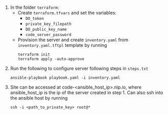 1. In the folder `terraform`:
    - Create `terraform.tfvars` and set the variables:
        - `DO_token`
        - `private_key_filepath`
        - `DO_public_key_name`
        - `code_server_password`
    - Provision the server and create `inventory.yaml` from `inventory.yaml.tftpl` template by running
        ```
        terraform init
        terraform apply -auto-approve
        ```
2. Run the following to configure server following steps in `steps.txt`
    ```
    ansible-playbook playbook.yaml -i inventory.yaml
    ```
3. Site can be accessed at code-<ansible_host_ip>.nip.io, where ansible_host_ip is the ip of the server created in step 1. Can also ssh into the ansible host by running
    ```
    ssh -i <path_to_private_key> root@*
    ```